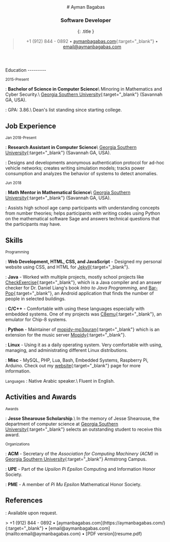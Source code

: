 <head>
  <meta charset="utf-8" />
  <meta name="viewport" content="width=device-width, initial-scale=1.0, user-scalable=yes" />
<style>
code{white-space: pre-wrap;}
span.smallcaps{font-variant: small-caps;}
span.underline{text-decoration: underline;}
div.column{display: inline-block; vertical-align: top; width: 50%;}
</style>
<link href="https://fonts.googleapis.com/css?family=Open+Sans:400,700,800" rel="stylesheet">
<link rel="stylesheet" href="style.css" />
  <!--[if lt IE 9]>
    <script src="//cdnjs.cloudflare.com/ajax/libs/html5shiv/3.7.3/html5shiv-printshiv.min.js"></script>
  <![endif]-->
  <title>Ayman Bagabas - resume</title>
</head>

<body>
<header>
<div class="wrap">
# Ayman Bagabas

### Software Developer
{: .title }
> +1 (912) 844 - 0892 • [aymanbagabas.com](https://aymanbagabas.com/){:target="_blank"} • [email@aymanbagabas.com](mailto:email@aymanbagabas.com)

</div>
</header>
<main>
<div class="wrap">
Education
---------

<small>2015-Present</small>

:   **Bachelor of Science in Computer Science**\\
    Minoring in Mathematics and Cyber Security.\\
    [Georgia Southern University](https://www.georgiasouthern.edu/){:target="_blank"} (Savannah GA, USA).

:   GPA: 3.86.\\
    Dean's list standing since starting college.

Job Experience
--------------

<small>Jan 2018-Present</small>

:   **Research Assistant in Computer Science**\\
    [Georgia Southern University](https://www.georgiasouthern.edu/){:target="_blank"} (Savannah GA, USA).

:   Designs and developments anonymous authentication protocol for ad-hoc vehicle networks; creates writing simulation models; tracks power consumption and analyzes the behavior of systems to detect anomalies.

<small>Jun 2018</small>

:   **Math Mentor in Mathematical Science**\\
    [Georgia Southern University](https://www.georgiasouthern.edu/){:target="_blank"} (Savannah GA, USA).

:   Assists high school age camp participants with understanding concepts from number theories; helps participants with writing codes using Python on the mathematical software Sage and answers technical questions that the participants may have.

Skills
------

<small>Programming</small>

:   **Web Development, HTML, CSS, and JavaScript** - 
    Designed my personal website using CSS, and HTML for [Jekyll](https://jekyllrb.com/){:target="_blank"}.

:   **Java** - 
    Worked with multiple projects, mostly school projects like [CheckExercise](https://github.com/aymanbagabas/CheckExercise){:target="_blank"}, which is a Java compiler and an answer checker for Dr. Daniel Liang's book *Intro to Java Programming*, and [Bar-Pop](https://github.com/aymanbagabas/Bar-Pop){:target="_blank"}, an Android application that finds the number of people in selected buildings.

:   **C/C++** - 
    Comfortable with using these languages especially with embedded systems. One of my projects was [C8emu](https://github.com/aymanbagabas/C8emu){:target="_blank"}, an emulator for Chip-8 systems.

:   **Python** - 
    Maintainer of [mopidy-mp3quran](https://github.com/aymanbagabas/mopidy-mp3quran){:target="_blank"} which is an extension for the music server [Mopidy](https://www.mopidy.com/){:target="_blank"}.

:   **Linux** - 
    Using it as a daily operating system. Very comfortable with using, managing, and administrating different Linux distributions.

:   **Misc** - 
    MySQL, PHP, Lua, Bash, Embedded Systems, Raspberry Pi, Arduino. Check out my [website](https://aymanbagabas.com/){:target="_blank"} page for more information.

<small>Languages</small>
:   Native Arabic speaker.\\
    Fluent in English.

Activities and Awards
-----------------------

<small>Awards</small>

:   **Jesse Shearouse Scholarship**.\\
    In the memory of Jesse Shearouse, the department of computer science at [Georgia Southern University](https://www.georgiasouthern.edu/){:target="_blank"} selects an outstanding student to receive this award.

<small>Organizations</small>

:   **ACM** - Secretary of the *Association for Computing Machinery (ACM)* in [Georgia Southern University](https://www.georgiasouthern.edu/){:target="_blank"} Armstrong Campus.

:   **UPE** - Part of the *Upsilon Pi Epsilon* Computing and Information Honor Society.

:   **PME** - A member of *Pi Mu Epsilon* Mathematical Honor Society.

References
-----------------------

[]()

:   Available upon request.

</div>
</main>
<footer>
<div class="wrap">
> +1 (912) 844 - 0892 • [aymanbagabas.com](https://aymanbagabas.com/){:target="_blank"} • [email@aymanbagabas.com](mailto:email@aymanbagabas.com) • [PDF version](resume.pdf)
</div>
</footer>
</body>
